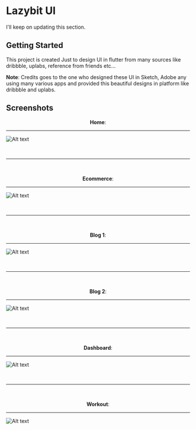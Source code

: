 # Lazybit UI

I'll keep on updating this section.

## Getting Started

This project is created Just to design UI in flutter from many sources like dribbble, uplabs, reference from friends etc...

<b>Note</b>:
Credits goes to the one who designed these UI in Sketch, Adobe any using many various apps and provided this beautiful designs in platform like dribbble and uplabs.

## Screenshots

<center><b>Home</b>:</center>
<hr/>

![Alt text](screenshots/Screenshot_1587583830.png "Home")

<br/><hr/><br/>
<center><b>Ecommerce</b>:</center>
<hr/>

![Alt text](screenshots/Screenshot_1587583807.png "Ecommerce")

<br/><hr/><br/>
<center><b>Blog 1</b>:</center>
<hr/>

![Alt text](screenshots/Screenshot_1587583812.png "Blog 1")

<br/><hr/><br/>
<center><b>Blog 2</b>:</center>
<hr/>

![Alt text](screenshots/Screenshot_1587583816.png "Blog 2")

<br/><hr/><br/>
<center><b>Dashboard</b>:</center>
<hr/>

![Alt text](screenshots/Screenshot_1587583819.png "Dashboard")

<br/><hr/><br/>
<center><b>Workout</b>:</center>
<hr/>

![Alt text](screenshots/Screenshot_1587583823.png "Workout")
